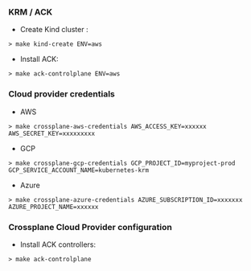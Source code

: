 ### KRM / ACK

* Create Kind cluster :

```shell
> make kind-create ENV=aws
```

* Install ACK:

```shell
> make ack-controlplane ENV=aws
```

### Cloud provider credentials

* AWS

```shell
> make crossplane-aws-credentials AWS_ACCESS_KEY=xxxxxx AWS_SECRET_KEY=xxxxxxxxx
```

* GCP

```shell
> make crossplane-gcp-credentials GCP_PROJECT_ID=myproject-prod GCP_SERVICE_ACCOUNT_NAME=kubernetes-krm
```

* Azure

```shell
> make crossplane-azure-credentials AZURE_SUBSCRIPTION_ID=xxxxxxx AZURE_PROJECT_NAME=xxxxxx
```

### Crossplane Cloud Provider configuration

* Install ACK controllers:

```shell
> make ack-controlplane
```


